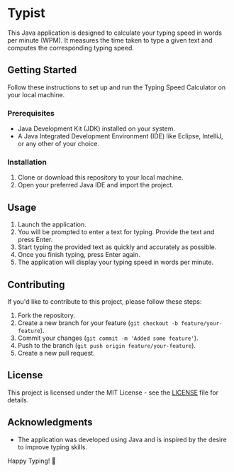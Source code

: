 # Typist

This Java application is designed to calculate your typing speed in words per minute (WPM). It measures the time taken to type a given text and computes the corresponding typing speed.

## Getting Started

Follow these instructions to set up and run the Typing Speed Calculator on your local machine.

### Prerequisites

- Java Development Kit (JDK) installed on your system.
- A Java Integrated Development Environment (IDE) like Eclipse, IntelliJ, or any other of your choice.

### Installation

1. Clone or download this repository to your local machine.
2. Open your preferred Java IDE and import the project.

## Usage

1. Launch the application.
2. You will be prompted to enter a text for typing. Provide the text and press Enter.
3. Start typing the provided text as quickly and accurately as possible.
4. Once you finish typing, press Enter again.
5. The application will display your typing speed in words per minute.



## Contributing

If you'd like to contribute to this project, please follow these steps:

1. Fork the repository.
2. Create a new branch for your feature (`git checkout -b feature/your-feature`).
3. Commit your changes (`git commit -m 'Added some feature'`).
4. Push to the branch (`git push origin feature/your-feature`).
5. Create a new pull request.

## License

This project is licensed under the MIT License - see the [LICENSE](LICENSE) file for details.

## Acknowledgments

- The application was developed using Java and is inspired by the desire to improve typing skills.

Happy Typing! 🚀
